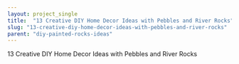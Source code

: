 ```yaml
---
layout: project_single
title:  "13 Creative DIY Home Decor Ideas with Pebbles and River Rocks"
slug: "13-creative-diy-home-decor-ideas-with-pebbles-and-river-rocks"
parent: "diy-painted-rocks-ideas"
---
```

13 Creative DIY Home Decor Ideas with Pebbles and River Rocks